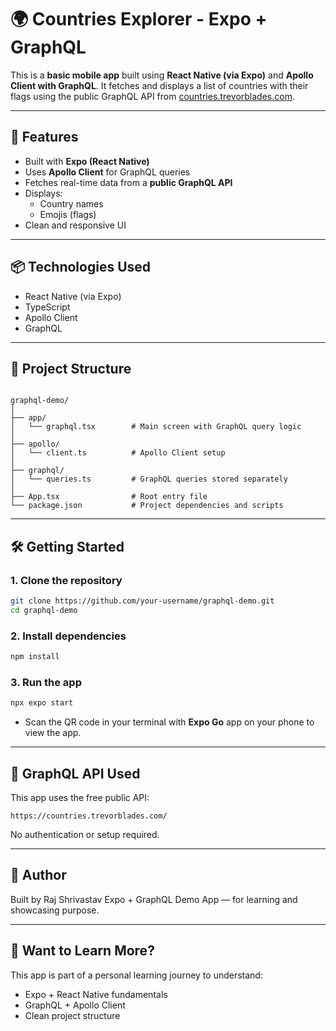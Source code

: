 # 🌍 Countries Explorer - Expo + GraphQL

This is a **basic mobile app** built using **React Native (via Expo)** and **Apollo Client with GraphQL**. It fetches and displays a list of countries with their flags using the public GraphQL API from [countries.trevorblades.com](https://countries.trevorblades.com).

---

## 🚀 Features

- Built with **Expo (React Native)**
- Uses **Apollo Client** for GraphQL queries
- Fetches real-time data from a **public GraphQL API**
- Displays:
  - Country names
  - Emojis (flags)
- Clean and responsive UI

---

## 📦 Technologies Used

- React Native (via Expo)
- TypeScript
- Apollo Client
- GraphQL

---

## 📂 Project Structure

```

graphql-demo/
│
├── app/
│   └── graphql.tsx        # Main screen with GraphQL query logic
│
├── apollo/
│   └── client.ts          # Apollo Client setup
│
├── graphql/
│   └── queries.ts         # GraphQL queries stored separately
│
├── App.tsx                # Root entry file
└── package.json           # Project dependencies and scripts

````

---

## 🛠️ Getting Started

### 1. Clone the repository

```bash
git clone https://github.com/your-username/graphql-demo.git
cd graphql-demo
````

### 2. Install dependencies

```bash
npm install
```

### 3. Run the app

```bash
npx expo start
```

* Scan the QR code in your terminal with **Expo Go** app on your phone to view the app.

---

## 🔗 GraphQL API Used

This app uses the free public API:

```
https://countries.trevorblades.com/
```

No authentication or setup required.

---

## 🤝 Author

Built by Raj Shrivastav
Expo + GraphQL Demo App — for learning and showcasing purpose.

---

## 🧠 Want to Learn More?

This app is part of a personal learning journey to understand:

* Expo + React Native fundamentals
* GraphQL + Apollo Client
* Clean project structure

```

